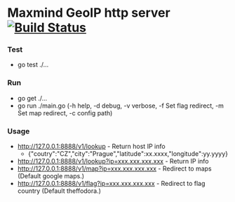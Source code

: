 # Maxmind GeoIP http server [![Build Status](https://travis-ci.org/OndrejIT/glok.svg?branch=master)](https://travis-ci.org/OndrejIT/glok)

### Test
  - go test ./...

### Run
 - go get ./...
 - go run ./main.go (-h help, -d debug, -v verbose, -f Set flag redirect, -m Set map redirect, -c config path)

### Usage
  - http://127.0.0.1:8888/v1/lookup - Return host IP info
    - {"coutry":"CZ","city":"Prague","latitude":xx.xxxx,"longitude":yy.yyyy}
  - http://127.0.0.1:8888/v1/lookup?ip=xxx.xxx.xxx.xxx - Return IP info
  - http://127.0.0.1:8888/v1/map?ip=xxx.xxx.xxx.xxx - Redirect to maps (Default google maps.)
  - http://127.0.0.1:8888/v1/flag?ip=xxx.xxx.xxx.xxx - Redirect to flag country (Default theffodora.)

